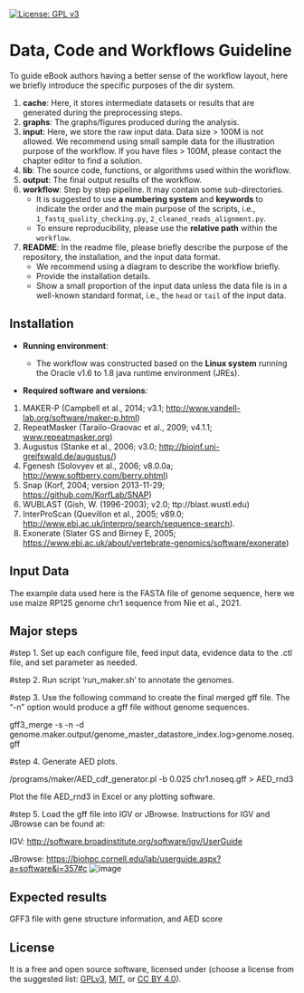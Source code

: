 [![License: GPL v3](https://img.shields.io/badge/License-GPL%20v3-blue.svg)](http://www.gnu.org/licenses/gpl-3.0)

# Data, Code and Workflows Guideline

To guide eBook authors having a better sense of the workflow layout, here we briefly introduce the specific purposes of the dir system. 


1. __cache__: Here, it stores intermediate datasets or results that are generated during the preprocessing steps.
2. __graphs__: The graphs/figures produced during the analysis.
3. __input__: Here, we store the raw input data. Data size > 100M is not allowed. We recommend using small sample data for the illustration purpose of the workflow. If you have files > 100M, please contact the chapter editor to find a solution. 
4. __lib__: The source code, functions, or algorithms used within the workflow.
5. __output__: The final output results of the workflow.
6. __workflow__: Step by step pipeline. It may contain some sub-directories. 
    - It is suggested to use __a numbering system__ and __keywords__ to indicate the order and the main purpose of the scripts, i.e., `1_fastq_quality_checking.py`, `2_cleaned_reads_alignment.py`.
    - To ensure reproducibility, please use the __relative path__ within the `workflow`.
7. __README__: In the readme file, please briefly describe the purpose of the repository, the installation, and the input data format. 
    - We recommend using a diagram to describe the workflow briefly.
    - Provide the installation details.
    - Show a small proportion of the input data unless the data file is in a well-known standard format, i.e., the `head` or `tail` of the input data.


## Installation

- __Running environment__: 
    - The workflow was constructed based on the __Linux system__ running the Oracle v1.6 to 1.8 java runtime environment (JREs).

- __Required software and versions__: 
    
1.	MAKER-P (Campbell et al., 2014; v3.1; http://www.yandell-lab.org/software/maker-p.html) 
2.	RepeatMasker (Tarailo-Graovac et al., 2009; v4.1.1; www.repeatmasker.org)
3.	Augustus (Stanke et al., 2006; v3.0; http://bioinf.uni-greifswald.de/augustus/)
4.	Fgenesh (Solovyev et al., 2006; v8.0.0a; http://www.softberry.com/berry.phtml)
5.	Snap (Korf, 2004; version 2013-11-29; https://github.com/KorfLab/SNAP)
6.	WUBLAST (Gish, W. (1996-2003); v2.0; ttp://blast.wustl.edu)
7.	InterProScan (Quevillon et al., 2005; v89.0; http://www.ebi.ac.uk/interpro/search/sequence-search).
8.	Exonerate (Slater GS and Birney E, 2005; https://www.ebi.ac.uk/about/vertebrate-genomics/software/exonerate)


## Input Data

The example data used here is the FASTA file of genome sequence, here we use maize RP125 genome chr1 sequence from Nie et al., 2021.  

## Major steps

#step 1. Set up each configure file, feed input data, evidence data to the .ctl file, and set parameter as needed.

#step 2. Run script ‘run_maker.sh’ to annotate the genomes.

#step 3. Use the following command to create the final merged gff file. The “-n” option would produce a gff file without genome sequences.

   gff3_merge -s -n -d genome.maker.output/genome_master_datastore_index.log>genome.noseq.gff

#step 4. Generate AED plots.

   /programs/maker/AED_cdf_generator.pl -b 0.025 chr1.noseq.gff > AED_rnd3

   Plot the file AED_rnd3 in Excel or any plotting software. 

#step 5. Load the gff file into IGV or JBrowse. Instructions for IGV and JBrowse can be found at:

   IGV: http://software.broadinstitute.org/software/igv/UserGuide

   JBrowse: https://biohpc.cornell.edu/lab/userguide.aspx?a=software&i=357#c
![image](https://user-images.githubusercontent.com/104145728/177499033-e3316b46-151e-43dd-af79-e01788f37a7b.png)

## Expected results

GFF3 file with gene structure information, and AED score

## License
It is a free and open source software, licensed under []() (choose a license from the suggested list:  [GPLv3](https://github.com/github/choosealicense.com/blob/gh-pages/_licenses/gpl-3.0.txt), [MIT](https://github.com/github/choosealicense.com/blob/gh-pages/LICENSE.md), or [CC BY 4.0](https://github.com/github/choosealicense.com/blob/gh-pages/_licenses/cc-by-4.0.txt)).
